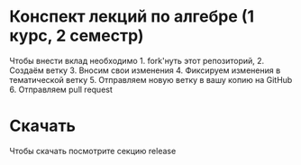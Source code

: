 # Конспект лекций по алгебре (1 курс, 2 семестр)

  Чтобы внести вклад необходимо 
    1. fork'нуть этот репозиторий, 
    2. Создаём ветку
    3. Вносим свои изменения
    4. Фиксируем изменения в тематической ветку
    5. Отправляем новую ветку в вашу копию на GitHub
    6. Отправляем pull request 

 # Скачать
  Чтобы скачать посмотрите секцию release
